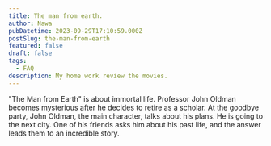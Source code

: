 ```yaml
---
title: The man from earth.
author: Nawa
pubDatetime: 2023-09-29T17:10:59.000Z
postSlug: the-man-from-earth
featured: false
draft: false
tags:
  - FAQ
description: My home work review the movies.
---
```


"The Man from Earth" is about immortal life. Professor John Oldman becomes mysterious after he decides to retire as a scholar. At the goodbye party, John Oldman, the main character, talks about his plans. He is going to the next city. One of his friends asks him about his past life, and the answer leads them to an incredible story.


